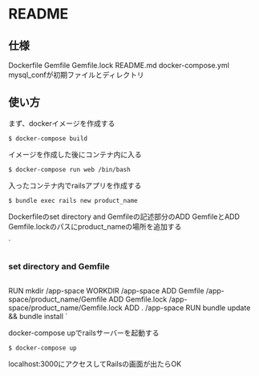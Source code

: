 # README
## 仕様
Dockerfile Gemfile Gemfile.lock README.md docker-compose.yml mysql_confが初期ファイルとディレクトリ
## 使い方

まず、dockerイメージを作成する

`
$ docker-compose build
`

イメージを作成した後にコンテナ内に入る

`
$ docker-compose run web /bin/bash
`

入ったコンテナ内でrailsアプリを作成する

`
$ bundle exec rails new product_name
`

Dockerfileのset directory and Gemfileの記述部分のADD GemfileとADD Gemfile.lockのパスにproduct_nameの場所を追加する

`
##
### set directory and Gemfile
##
RUN mkdir /app-space
WORKDIR /app-space
ADD Gemfile /app-space/product_name/Gemfile
ADD Gemfile.lock /app-space/product_name/Gemfile.lock
ADD . /app-space
RUN bundle update && bundle install
`

docker-compose upでrailsサーバーを起動する

`
$ docker-compose up
`

localhost:3000にアクセスしてRailsの画面が出たらOK
